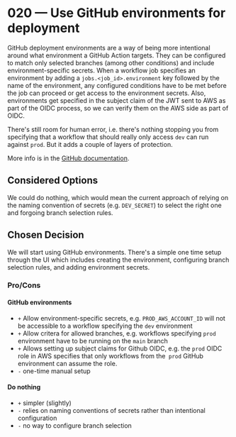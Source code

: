 # 020 — Use GitHub environments for deployment

GitHub deployment environments are a way of being more intentional around what environment a GitHub Action targets.  They can be configured to match only selected branches (among other conditions) and include environment-specific secrets.  When a workflow job specifies an environment by adding a `jobs.<job_id>.environment` key followed by the name of the environment, any configured conditions have to be met before the job can proceed or get access to the environment secrets. Also, environments get specified in the subject claim of the JWT sent to AWS as part of the OIDC process, so we can verify them on the AWS side as part of OIDC.

There's still room for human error, i.e. there's nothing stopping you from specifying that a workflow that should really only access `dev` can run against `prod`. But it adds a couple of layers of protection.

More info is in the [GitHub documentation](https://docs.github.com/en/actions/deployment/targeting-different-environments/using-environments-for-deployment#how-environments-relate-to-deployments).

## Considered Options

We could do nothing, which would mean the current approach of relying on the naming convention of secrets (e.g. `DEV_SECRET`) to select the right one and forgoing branch selection rules.

## Chosen Decision
We will start using GitHub environments.  There's a simple one time setup through the UI which includes creating the environment, configuring branch selection rules, and adding environment secrets.

### Pro/Cons
#### GitHub environments
- `+` Allow environment-specific secrets, e.g. `PROD_AWS_ACCOUNT_ID` will not be accessible to a workflow specifying the `dev` environment
- `+` Allow critera for allowed branches, e.g. workflows specifying `prod` environment have to be running on the `main` branch
- `+` Allows setting up subject claims for Github OIDC, e.g. the `prod` OIDC role in AWS specifies that only workflows from the` prod` GitHub environment can assume the role.
- `-` one-time manual setup


#### Do nothing
- `+` simpler (slightly)
- `-` relies on naming conventions of secrets rather than intentional configuration
- `-` no way to configure branch selection




